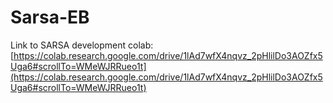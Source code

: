 # Sarsa-EB
 
 Link to SARSA development colab: [https://colab.research.google.com/drive/1lAd7wfX4nqvz_2pHlilDo3AOZfx5Uga6#scrollTo=WMeWJRRueo1t](https://colab.research.google.com/drive/1lAd7wfX4nqvz_2pHlilDo3AOZfx5Uga6#scrollTo=WMeWJRRueo1t)